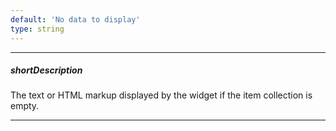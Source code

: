```yaml
---
default: 'No data to display'
type: string
---
```

---
##### shortDescription
The text or HTML markup displayed by the widget if the item collection is empty.

---
